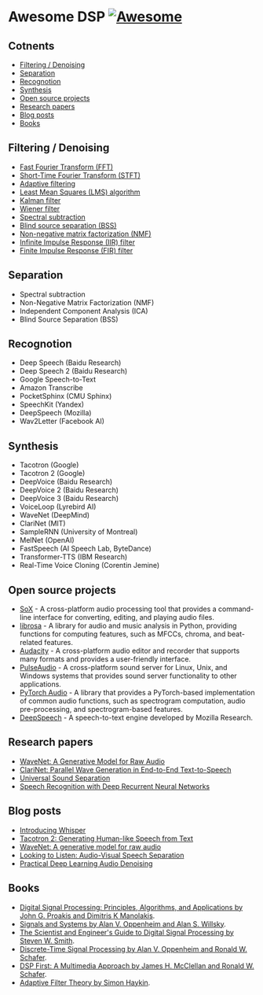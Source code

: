 # Awesome DSP [![Awesome](https://awesome.re/badge.svg)](https://github.com/sindresorhus/awesome)

## Cotnents

- [Filtering / Denoising](#filtering--denoising)
- [Separation](#separation)
- [Recognotion](#recognotion)
- [Synthesis](#synthesis)
- [Open source projects](#open-source-projects)
- [Research papers](#research-papers)
- [Blog posts](#blog-posts)
- [Books](#books)

## Filtering / Denoising

- [Fast Fourier Transform (FFT)](https://en.wikipedia.org/wiki/Fast_Fourier_transform)
- [Short-Time Fourier Transform (STFT)](https://en.wikipedia.org/wiki/Short-time_Fourier_transform)
- [Adaptive filtering](https://en.wikipedia.org/wiki/Adaptive_filter)
- [Least Mean Squares (LMS) algorithm](https://en.wikipedia.org/wiki/Least_mean_squares_filter)
- [Kalman filter](https://en.wikipedia.org/wiki/Kalman_filter)
- [Wiener filter](https://en.wikipedia.org/wiki/Wiener_filter)
- [Spectral subtraction](https://github.com/shun60s/spectral-subtraction)
- [Blind source separation (BSS)](https://en.wikipedia.org/wiki/Signal_separation)
- [Non-negative matrix factorization (NMF)](https://en.wikipedia.org/wiki/Non-negative_matrix_factorization)
- [Infinite Impulse Response (IIR) filter](https://en.wikipedia.org/wiki/Infinite_impulse_response)
- [Finite Impulse Response (FIR) filter](https://en.wikipedia.org/wiki/Finite_impulse_response)

## Separation

- Spectral subtraction
- Non-Negative Matrix Factorization (NMF)
- Independent Component Analysis (ICA)
- Blind Source Separation (BSS)

## Recognotion

- Deep Speech (Baidu Research)
- Deep Speech 2 (Baidu Research)
- Google Speech-to-Text
- Amazon Transcribe
- PocketSphinx (CMU Sphinx)
- SpeechKit (Yandex)
- DeepSpeech (Mozilla)
- Wav2Letter (Facebook AI)

## Synthesis

- Tacotron (Google)
- Tacotron 2 (Google)
- DeepVoice (Baidu Research)
- DeepVoice 2 (Baidu Research)
- DeepVoice 3 (Baidu Research)
- VoiceLoop (Lyrebird AI)
- WaveNet (DeepMind)
- ClariNet (MIT)
- SampleRNN (University of Montreal)
- MelNet (OpenAI)
- FastSpeech (AI Speech Lab, ByteDance)
- Transformer-TTS (IBM Research)
- Real-Time Voice Cloning (Corentin Jemine)

## Open source projects

- [SoX](https://github.com/soxhub/sox) -  A cross-platform audio processing tool that provides a command-line interface for converting, editing, and playing audio files. 
- [librosa](https://github.com/librosa/librosa) - A library for audio and music analysis in Python, providing functions for computing features, such as MFCCs, chroma, and beat-related features. 
- [Audacity](https://github.com/audacity/audacity) - A cross-platform audio editor and recorder that supports many formats and provides a user-friendly interface. 
- [PulseAudio](https://github.com/pulseaudio/pulseaudio) - A cross-platform sound server for Linux, Unix, and Windows systems that provides sound server functionality to other applications.
- [PyTorch Audio](https://github.com/pytorch/audio) -  A library that provides a PyTorch-based implementation of common audio functions, such as spectrogram computation, audio pre-processing, and spectrogram-based features.
- [DeepSpeech](https://github.com/mozilla/DeepSpeech) - A speech-to-text engine developed by Mozilla Research.

## Research papers

- [WaveNet: A Generative Model for Raw Audio](https://arxiv.org/abs/1609.03499)
- [ClariNet: Parallel Wave Generation in End-to-End Text-to-Speech](https://openreview.net/forum?id=HklY120cYm)
- [Universal Sound Separation](https://arxiv.org/abs/1905.03330)
- [Speech Recognition with Deep Recurrent Neural Networks](https://arxiv.org/abs/1303.5778)

## Blog posts

- [Introducing Whisper](https://openai.com/blog/whisper/)
- [Tacotron 2: Generating Human-like Speech from Text](https://ai.googleblog.com/2017/12/tacotron-2-generating-human-like-speech.html)
- [WaveNet: A generative model for raw audio](https://www.deepmind.com/blog/wavenet-a-generative-model-for-raw-audio)
- [Looking to Listen: Audio-Visual Speech Separation](https://ai.googleblog.com/2018/04/looking-to-listen-audio-visual-speech.html)
- [Practical Deep Learning Audio Denoising](https://sthalles.github.io/practical-deep-learning-audio-denoising/)

## Books

- [Digital Signal Processing: Principles, Algorithms, and Applications by John G. Proakis and Dimitris K Manolakis](https://www.amazon.com/Digital-Signal-Processing-Principles-Applications/dp/0133737624).
- [Signals and Systems by Alan V. Oppenheim and Alan S. Willsky](https://www.amazon.com/Signals-Systems-2nd-Alan-Oppenheim/dp/0138147574).
- [The Scientist and Engineer's Guide to Digital Signal Processing by Steven W. Smith](https://www.amazon.com/Scientist-Engineers-Digital-Signal-Processing/dp/0966017633).
- [Discrete-Time Signal Processing by Alan V. Oppenheim and Ronald W. Schafer](https://www.amazon.com/Discrete-Time-Signal-Processing-3rd-Prentice-Hall/dp/0131988425).
- [DSP First: A Multimedia Approach by James H. McClellan and Ronald W. Schafer](https://www.amazon.com/DSP-First-Multimedia-James-McClellan/dp/0132431718).
- [Adaptive Filter Theory by Simon Haykin](https://www.amazon.com/Adaptive-Filter-Theory-Simon-Haykin/dp/013267145X).
